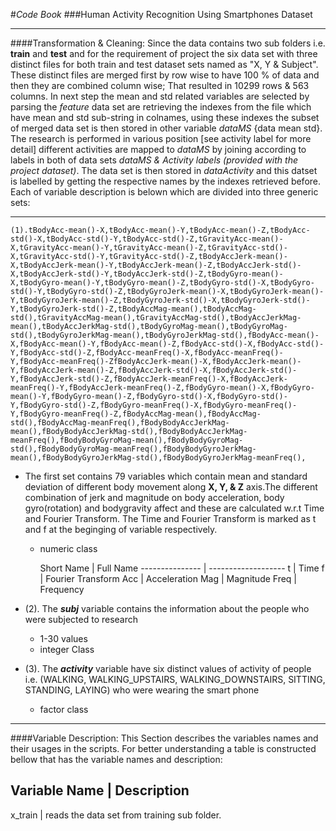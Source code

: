 #*Code Book*
###Human Activity Recognition Using Smartphones Dataset
***

####Transformation & Cleaning:
Since the data contains two sub folders i.e. __train__ and __test__ and for the requirement of project the six data set with three distinct files for both 
	train and test dataset sets named as "X, Y & Subject". These distinct files are merged first by row wise to have 100 % of data and then they are
	combined column wise; That resulted in 10299 rows & 563 columns. In next step the mean and std related variables are selected by parsing the *feature* 
	data set are retrieving the indexes from the file which have mean and std sub-string in colnames, using these indexes the subset of merged data set is 
	then stored in other variable *dataMS* {data mean std}.
	The research is performed in various position [see activity label for more detail] different activities are mapped to *dataMS* by joining according to 
	labels in both of data sets *dataMS & Activity labels (provided with the project dataset)*. The data set is then stored in *dataActivity* and this datset
	is labelled by getting the respective names by the indexes retrieved before. Each of variable description is belown which are divided into three generic sets:
***
	(1).tBodyAcc-mean()-X,tBodyAcc-mean()-Y,tBodyAcc-mean()-Z,tBodyAcc-std()-X,tBodyAcc-std()-Y,tBodyAcc-std()-Z,tGravityAcc-mean()-X,tGravityAcc-mean()-Y,tGravityAcc-mean()-Z,tGravityAcc-std()-X,tGravityAcc-std()-Y,tGravityAcc-std()-Z,tBodyAccJerk-mean()-X,tBodyAccJerk-mean()-Y,tBodyAccJerk-mean()-Z,tBodyAccJerk-std()-X,tBodyAccJerk-std()-Y,tBodyAccJerk-std()-Z,tBodyGyro-mean()-X,tBodyGyro-mean()-Y,tBodyGyro-mean()-Z,tBodyGyro-std()-X,tBodyGyro-std()-Y,tBodyGyro-std()-Z,tBodyGyroJerk-mean()-X,tBodyGyroJerk-mean()-Y,tBodyGyroJerk-mean()-Z,tBodyGyroJerk-std()-X,tBodyGyroJerk-std()-Y,tBodyGyroJerk-std()-Z,tBodyAccMag-mean(),tBodyAccMag-std(),tGravityAccMag-mean(),tGravityAccMag-std(),tBodyAccJerkMag-mean(),tBodyAccJerkMag-std(),tBodyGyroMag-mean(),tBodyGyroMag-std(),tBodyGyroJerkMag-mean(),tBodyGyroJerkMag-std(),fBodyAcc-mean()-X,fBodyAcc-mean()-Y,fBodyAcc-mean()-Z,fBodyAcc-std()-X,fBodyAcc-std()-Y,fBodyAcc-std()-Z,fBodyAcc-meanFreq()-X,fBodyAcc-meanFreq()-Y,fBodyAcc-meanFreq()-ZfBodyAccJerk-mean()-X,fBodyAccJerk-mean()-Y,fBodyAccJerk-mean()-Z,fBodyAccJerk-std()-X,fBodyAccJerk-std()-Y,fBodyAccJerk-std()-Z,fBodyAccJerk-meanFreq()-X,fBodyAccJerk-meanFreq()-Y,fBodyAccJerk-meanFreq()-Z,fBodyGyro-mean()-X,fBodyGyro-mean()-Y,fBodyGyro-mean()-Z,fBodyGyro-std()-X,fBodyGyro-std()-Y,fBodyGyro-std()-Z,fBodyGyro-meanFreq()-X,fBodyGyro-meanFreq()-Y,fBodyGyro-meanFreq()-Z,fBodyAccMag-mean(),fBodyAccMag-std(),fBodyAccMag-meanFreq(),fBodyBodyAccJerkMag-mean(),fBodyBodyAccJerkMag-std(),fBodyBodyAccJerkMag-meanFreq(),fBodyBodyGyroMag-mean(),fBodyBodyGyroMag-std(),fBodyBodyGyroMag-meanFreq(),fBodyBodyGyroJerkMag-mean(),fBodyBodyGyroJerkMag-std(),fBodyBodyGyroJerkMag-meanFreq(),

* The first set contains 79 variables which contain mean and standard deviation of different body movement along __X, Y, & Z__ axis.The different combination
of jerk and magnitude on body acceleration, body gyro(rotation) and bodygravity affect and these are calculated w.r.t Time and Fourier Transform. The Time
and Fourier Transform is marked as t and f at the beginging of variable respectively.
	+ numeric class
	
	  Short Name    |      Full Name
	--------------- | -------------------
		t			|	Time
		f			|	Fourier Transform
		Acc			|	Acceleration
		Mag			|	Magnitude
		Freq		|	Frequency
	
* (2). The *__subj__* variable contains the information about the people who were subjected to research
	+ 1-30 values
	+ integer Class

* (3). The *__activity__* variable have six distinct values of activity of people i.e. (WALKING, WALKING_UPSTAIRS, WALKING_DOWNSTAIRS, SITTING, STANDING, LAYING) who were wearing the smart phone
	+ factor class
	
***
####Variable Description:
This Section describes the variables names and their usages in the scripts. For better understanding a table is constructed bellow that has the variable names 
and description:
	
Variable Name 	|	Description
-------------------------------
x_train			| reads the data set from training sub folder.
